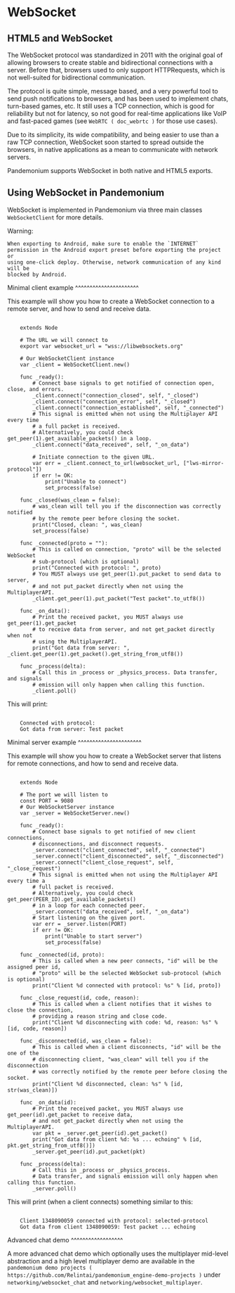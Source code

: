 

WebSocket
=========

HTML5 and WebSocket
-------------------

The WebSocket protocol was standardized in 2011 with the original goal of allowing browsers to create stable and bidirectional connections with a server.
Before that, browsers used to only support HTTPRequests, which is not well-suited for bidirectional communication.

The protocol is quite simple, message based, and a very powerful tool to send push notifications to browsers, and has been used to implement chats, turn-based games, etc. It still uses a TCP connection, which is good for reliability but not for latency, so not good for real-time applications like VoIP and fast-paced games (see `WebRTC ( doc_webrtc )` for those use cases).

Due to its simplicity, its wide compatibility, and being easier to use than a raw TCP connection, WebSocket soon started to spread outside the browsers, in native applications as a mean to communicate with network servers.

Pandemonium supports WebSocket in both native and HTML5 exports.

Using WebSocket in Pandemonium
------------------------

WebSocket is implemented in Pandemonium via three main classes `WebSocketClient` for more details.

Warning:


    When exporting to Android, make sure to enable the `INTERNET`
    permission in the Android export preset before exporting the project or
    using one-click deploy. Otherwise, network communication of any kind will be
    blocked by Android.

Minimal client example
^^^^^^^^^^^^^^^^^^^^^^

This example will show you how to create a WebSocket connection to a remote server, and how to send and receive data.

```

    extends Node

    # The URL we will connect to
    export var websocket_url = "wss://libwebsockets.org"

    # Our WebSocketClient instance
    var _client = WebSocketClient.new()

    func _ready():
        # Connect base signals to get notified of connection open, close, and errors.
        _client.connect("connection_closed", self, "_closed")
        _client.connect("connection_error", self, "_closed")
        _client.connect("connection_established", self, "_connected")
        # This signal is emitted when not using the Multiplayer API every time
        # a full packet is received.
        # Alternatively, you could check get_peer(1).get_available_packets() in a loop.
        _client.connect("data_received", self, "_on_data")

        # Initiate connection to the given URL.
        var err = _client.connect_to_url(websocket_url, ["lws-mirror-protocol"])
        if err != OK:
            print("Unable to connect")
            set_process(false)

    func _closed(was_clean = false):
        # was_clean will tell you if the disconnection was correctly notified
        # by the remote peer before closing the socket.
        print("Closed, clean: ", was_clean)
        set_process(false)

    func _connected(proto = ""):
        # This is called on connection, "proto" will be the selected WebSocket
        # sub-protocol (which is optional)
        print("Connected with protocol: ", proto)
        # You MUST always use get_peer(1).put_packet to send data to server,
        # and not put_packet directly when not using the MultiplayerAPI.
        _client.get_peer(1).put_packet("Test packet".to_utf8())

    func _on_data():
        # Print the received packet, you MUST always use get_peer(1).get_packet
        # to receive data from server, and not get_packet directly when not
        # using the MultiplayerAPI.
        print("Got data from server: ", _client.get_peer(1).get_packet().get_string_from_utf8())

    func _process(delta):
        # Call this in _process or _physics_process. Data transfer, and signals
        # emission will only happen when calling this function.
        _client.poll()
```

This will print:

```

    Connected with protocol:
    Got data from server: Test packet
```

Minimal server example
^^^^^^^^^^^^^^^^^^^^^^

This example will show you how to create a WebSocket server that listens for remote connections, and how to send and receive data.

```

    extends Node

    # The port we will listen to
    const PORT = 9080
    # Our WebSocketServer instance
    var _server = WebSocketServer.new()

    func _ready():
        # Connect base signals to get notified of new client connections,
        # disconnections, and disconnect requests.
        _server.connect("client_connected", self, "_connected")
        _server.connect("client_disconnected", self, "_disconnected")
        _server.connect("client_close_request", self, "_close_request")
        # This signal is emitted when not using the Multiplayer API every time a
        # full packet is received.
        # Alternatively, you could check get_peer(PEER_ID).get_available_packets()
        # in a loop for each connected peer.
        _server.connect("data_received", self, "_on_data")
        # Start listening on the given port.
        var err = _server.listen(PORT)
        if err != OK:
            print("Unable to start server")
            set_process(false)

    func _connected(id, proto):
        # This is called when a new peer connects, "id" will be the assigned peer id,
        # "proto" will be the selected WebSocket sub-protocol (which is optional)
        print("Client %d connected with protocol: %s" % [id, proto])

    func _close_request(id, code, reason):
        # This is called when a client notifies that it wishes to close the connection,
        # providing a reason string and close code.
        print("Client %d disconnecting with code: %d, reason: %s" % [id, code, reason])

    func _disconnected(id, was_clean = false):
        # This is called when a client disconnects, "id" will be the one of the
        # disconnecting client, "was_clean" will tell you if the disconnection
        # was correctly notified by the remote peer before closing the socket.
        print("Client %d disconnected, clean: %s" % [id, str(was_clean)])

    func _on_data(id):
        # Print the received packet, you MUST always use get_peer(id).get_packet to receive data,
        # and not get_packet directly when not using the MultiplayerAPI.
        var pkt = _server.get_peer(id).get_packet()
        print("Got data from client %d: %s ... echoing" % [id, pkt.get_string_from_utf8()])
        _server.get_peer(id).put_packet(pkt)

    func _process(delta):
        # Call this in _process or _physics_process.
        # Data transfer, and signals emission will only happen when calling this function.
        _server.poll()
```

This will print (when a client connects) something similar to this:

```

    Client 1348090059 connected with protocol: selected-protocol
    Got data from client 1348090059: Test packet ... echoing
```

Advanced chat demo
^^^^^^^^^^^^^^^^^^

A more advanced chat demo which optionally uses the multiplayer mid-level abstraction and a high level multiplayer demo are available in the `pandemonium demo projects ( https://github.com/Relintai/pandemonium_engine-demo-projects )` under `networking/websocket_chat` and `networking/websocket_multiplayer`.
